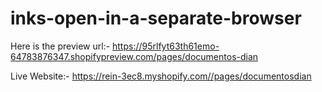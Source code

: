 # inks-open-in-a-separate-browser



Here is the preview url:- https://95rlfyt63th61emo-64783876347.shopifypreview.com/pages/documentos-dian


Live Website:- https://rein-3ec8.myshopify.com//pages/documentosdian
